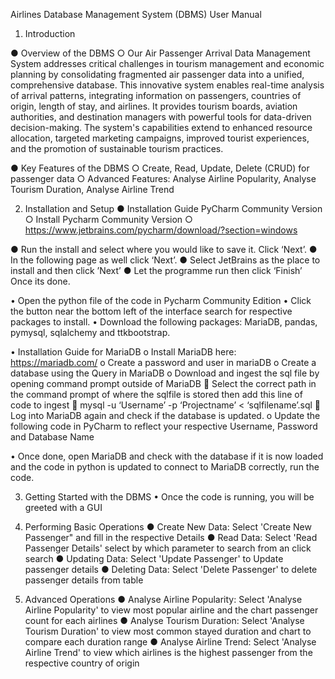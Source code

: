 Airlines Database Management System (DBMS) User Manual
1. Introduction
   
●	Overview of the DBMS
    ○	Our Air Passenger Arrival Data Management System addresses critical challenges in tourism management and economic planning by consolidating fragmented air passenger data into a unified, comprehensive     database. This innovative system enables real-time analysis of arrival patterns, integrating information on passengers, countries of origin, length of stay, and airlines. It provides tourism boards, aviation authorities, and destination managers with powerful tools for data-driven decision-making. The system's capabilities extend to enhanced resource allocation, targeted marketing campaigns, improved tourist     experiences, and the promotion of sustainable tourism practices.

●	Key Features of the DBMS
    ○	Create, Read, Update, Delete (CRUD) for passenger data
    ○	Advanced Features: Analyse Airline Popularity, Analyse Tourism Duration, Analyse Airline Trend

2. Installation and Setup
●	Installation Guide PyCharm Community Version 
    ○	Install Pycharm Community Version
    ○	https://www.jetbrains.com/pycharm/download/?section=windows
 
●	Run the install and select where you would like to save it. Click ‘Next’. 
●	 In the following page as well click ‘Next’. 
●	Select JetBrains as the place to install and then click ’Next’
●	Let the programme run then click ‘Finish’ Once its done.
 
•	Open the python file of the code in Pycharm Community Edition 
•	Click the button near the bottom left of the interface search for respective packages to install.
•	Download the following packages: MariaDB, pandas, pymysql, sqlalchemy and ttkbootstrap.


•	Installation Guide for MariaDB 
    o	Install MariaDB here: https://mariadb.com/
    o	Create a password and user in mariaDB
    o	Create a database using the Query in MariaDB 
    o	Download and ingest the sql file by opening command prompt outside of MariaDB 
    	Select the correct path in the command prompt of where the sqlfile is stored then add this line of code to ingest 
    	mysql -u ‘Username’ -p ‘Projectname’ < ‘sqlfilename’.sql
    	Log into MariaDB again and check if the database is updated.
    o	Update the following code in PyCharm to reflect your respective Username, Password and Database Name
 
•	Once done, open MariaDB and check with the database if it is now loaded and the code in python is updated to connect to MariaDB correctly, run the code.


3. Getting Started with the DBMS
•	Once the code is running, you will be greeted with a GUI
 
5. Performing Basic Operations
●	Create New Data: Select 'Create New Passenger" and fill in the respective Details
●	Read Data: Select 'Read Passenger Details' select by which parameter to search from an click search
●	Updating Data: Select 'Update Passenger' to Update passenger details
●	Deleting Data: Select 'Delete Passenger' to delete passenger details from table

6. Advanced Operations
●	Analyse Airline Popularity: Select 'Analyse Airline Popularity' to view most popular airline and the chart passenger count for each airlines
●	Analyse Tourism Duration: Select 'Analyse Tourism Duration' to view most common stayed duration and chart to compare each duration range
●	Analyse Airline Trend: Select 'Analyse Airline Trend' to view which airlines is the highest passenger from the respective country of origin



